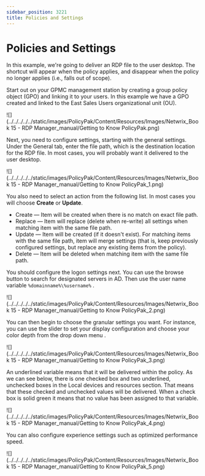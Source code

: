 ```yaml
---
sidebar_position: 3221
title: Policies and Settings
---
```


# Policies and Settings

In this example, we're going to deliver an RDP file to the user desktop. The shortcut will appear when the policy applies, and disappear when the policy no longer applies (i.e., falls out of scope).

Start out on your GPMC management station by creating a group policy object (GPO) and linking it to your users. In this example we have a GPO created and linked to the East Sales Users organizational unit (OU).

![](../../../../../static/images/PolicyPak/Content/Resources/Images/Netwrix_Book 15 -  RDP Manager_manual/Getting to Know PolicyPak.png)

Next, you need to configure settings, starting with the general settings. Under the General tab, enter the file path, which is the destination location for the RDP file. In most cases, you will probably want it delivered to the user desktop.

![](../../../../../static/images/PolicyPak/Content/Resources/Images/Netwrix_Book 15 -  RDP Manager_manual/Getting to Know PolicyPak_1.png)

You also need to select an action from the following list. In most cases you will choose **Create** or **Update**.

* Create — Item will be created when there is no match on exact file path.
* Replace — Item will replace (delete when re-write) all settings when matching item with the same file path.
* Update — Item will be created (if it doesn't exist). For matching items with the same file path, item will merge settings (that is, keep previously configured settings, but replace any existing items from the policy).
* Delete — Item will be deleted when matching item with the same file path.

You should configure the logon settings next. You can use the browse button to search for designated servers in AD. Then use the user name variable `%domainname%\%username%` .

![](../../../../../static/images/PolicyPak/Content/Resources/Images/Netwrix_Book 15 -  RDP Manager_manual/Getting to Know PolicyPak_2.png)

You can then begin to choose the granular settings you want. For instance, you can use the slider to set your display configuration and choose your color depth from the drop down menu .

![](../../../../../static/images/PolicyPak/Content/Resources/Images/Netwrix_Book 15 -  RDP Manager_manual/Getting to Know PolicyPak_3.png)

An underlined variable means that it will be delivered within the policy. As we can see below, there is one checked box and two underlined, unchecked boxes in the Local devices and resources section. That means that these checked and unchecked values will be delivered. When a check box is solid green it means that no value has been assigned to that variable.

![](../../../../../static/images/PolicyPak/Content/Resources/Images/Netwrix_Book 15 -  RDP Manager_manual/Getting to Know PolicyPak_4.png)

You can also configure experience settings such as optimized performance speed.

![](../../../../../static/images/PolicyPak/Content/Resources/Images/Netwrix_Book 15 -  RDP Manager_manual/Getting to Know PolicyPak_5.png)